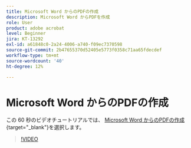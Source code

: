 ```yaml
---
title: Microsoft Word からのPDFの作成
description: Microsoft Word からPDFを作成
role: User
product: adobe acrobat
level: Beginner
jira: KT-13292
exl-id: a61848c0-2a24-4006-a740-f09ec7370598
source-git-commit: 2b47655370d52405e5773f0358c71aa65fdecdef
workflow-type: tm+mt
source-wordcount: '40'
ht-degree: 12%

---
```


# Microsoft Word からのPDFの作成

この 60 秒のビデオチュートリアルでは、 [Microsoft Word からのPDFの作成](https://www.adobe.com/jp/acrobat/online/word-to-pdf.html){target="_blank"}を選択します。

>[!VIDEO](https://video.tv.adobe.com/v/342627?quality=12&learn=on&hidetitle=true)
